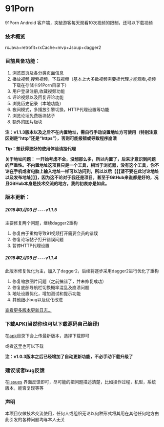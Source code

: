 # 91Porn
91Porn Android 客户端，突破游客每天观看10次视频的限制，还可以下载视频

### 技术概览
rxJava+retrofit+rxCache+mvp+Jsoup+dagger2

### 目前具备功能：
1. 浏览首页及各分类页面信息
2. 播放视频,搜索视频，下载视频（基本上大多数视频需要挂代理才能观看,视频下载在存储卡91Porn目录下）
3. 用户登录注册,收藏视频功能
4. 评论视频以及回复评论功能
5. 浏览历史记录（本地功能）
6. 夜间模式，多播放引擎切换，HTTP代理设置等功能
7. 浏览论坛免费板块帖子
8. 额外的图片板块

**注：v1.1.3版本以及之后不在内置地址，需自行手动设置地址方可使用（特别注意区别是“http”还是“https”），否则可能报错或导致程序崩溃**

**Tip：想获得更好的使用体验请挂代理**

**关于地址问题： 
 一开始考虑不全，没想那么多，所以内置了，后来才意识到问题的严重性。不内置地址这项目只是一个工具，相当于浏览器，没有这个工具，你不论在手机或者电脑上输入地址一样可以访问到，所以以后【【【请不要在此讨论地址以及发布地址】】】，因为这不论对于我还是项目，甚至于GitHub来说都是好的，况且GitHub本身是技术交流的地方，我的初衷亦是如此。**
### 版本更新：

##### 2018年3月03日    ----v1.1.5

主要修复两个问题，继续dagger2重构
1.	修复由于重构导致91视频打开需要会员的错误
2.	修复论坛帖子打开错误问题
3.	暂停HTTP代理设置


##### 2018年2月09日    ----v1.1.4

此版本修复优化为主，加入了dagger2，后续将逐步采用dagger2进行优化了重构

1.	修复缩放图片问题（之前搞错了，并未修复成功）
2.	修复底部导航栏切换概率混乱及崩溃问题
3.	地址设置优化，增加测试和提示功能
4.	其他细小bug以及优化改进


[查看更多版本更新日志...](https://github.com/techGay/91porn/blob/master/UPDATE_LOG.md)

### 下载APK(当然你也可以下载源码自己编译)
在[apk](https://github.com/techGay/91porn/tree/master/apk)目录下会上传最新版本，选择下载即可

或者[这里](https://bitbucket.org/techGay/91porn/downloads)也可以下载

**注：v1.0.3版本之后已经增加了自动更新功能，不必手动下载升级了**


### 建议或者bug反馈
在[issues](https://github.com/techGay/91porn/issues) 界面反馈即可，尽可能的把问题描述清楚，比如操作过程，机型，系统版本，能否复现等等
### 声明
本项目仅做技术交流使用，任何人或组织无论以何种形式将其用在其他任何地方由此引发的各种问题均与本人无关
